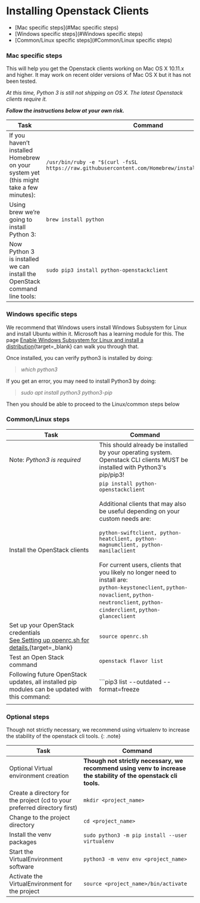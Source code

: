 # Installing Openstack Clients

* [Mac specific steps](#Mac specific steps)
* [Windows specific steps](#Windows specific steps)
* [Common/Linux specific steps](#Common/Linux specific steps)

### Mac specific steps

This will help you get the Openstack clients working on Mac OS X 10.11.x and higher. It may work on recent older versions of Mac OS X but it has not been tested.

*At this time, Python 3 is still not shipping on OS X. The latest Openstack clients require it.*

***Follow the instructions below at your own risk.***

Task 	| Command 	|
|---	|---	|
| If you haven’t installed Homebrew<br> on your system yet (this might take a few minutes):  | ```/usr/bin/ruby -e "$(curl -fsSL https://raw.githubusercontent.com/Homebrew/install/master/install)"```  |
| Using brew we’re going to install Python 3: | ```brew install python```|
| Now Python 3 is installed we can<br> install the OpenStack command line tools: | ```sudo pip3 install python-openstackclient``` |

### Windows specific steps

We recommend that Windows users install Windows Subsystem for Linux and install Ubuntu within it. Microsoft has a learning module for this. The page [Enable Windows Subsystem for Linux and install a distribution](https://docs.microsoft.com/en-us/learn/modules/get-started-with-windows-subsystem-for-linux/2-enable-and-install){target=_blank} can walk you through that.

Once installed, you can verify python3 is installed by doing:

> *which python3*

If you get an error, you may need to install Python3 by doing:

> *sudo apt install python3 python3-pip*

Then you should be able to proceed to the Linux/common steps below

### Common/Linux steps

| Task 	| Command 	|
|---	|---	|
| Note: *Python3 is required*	| This should already be installed by your operating system. <br>Openstack CLI clients MUST be installed with Python3's pip/pip3! |
| Install the OpenStack clients 	| ```pip install python-openstackclient```<br><br>Additional clients that may also be useful depending on your custom needs are:<br>&nbsp;<br>```python-swiftclient, python-heatclient, python-magnumclient, python-manilaclient```<br><br>For current users, clients that you likely no longer need to install are:<br>```python-keystoneclient```, ```python-novaclient```, ```python-neutronclient```, ```python-cinderclient```, ```python-glanceclient``` 	|
| Set up your OpenStack credentials<br>[See Setting up openrc.sh for details.](openrc.md){target=_blank} 	| ```source openrc.sh``` 	|
| Test an Open Stack command 	| ```openstack flavor list``` 	|
| Following future OpenStack updates, all installed pip modules can be updated with this command: 	| ```pip3 list --outdated --format=freeze | grep -v '^\-e' | cut -d = -f 1 | xargs -n1 pip3 install -U ``` 	|
|  	|  	|

### Optional steps

Though not strictly necessary, we recommend using virtualenv to increase the stability of the openstack cli tools.
{: .note}

| Task 	| Command 	|
|---	|---	|
| Optional Virtual environment creation 	| **Though not strictly necessary, we recommend using venv to increase the stability of the openstack cli tools.** 	|
| Create a directory for the project (cd to your preferred directory first) 	| ```mkdir <project_name>``` 	|
| Change to the project directory 	| ```cd <project_name>``` 	|
| Install the venv packages 	| ```sudo python3 -m pip install --user virtualenv``` 	|
| Start the VirtualEnvironment software  	| ```python3 -m venv env <project_name>``` 	|
| Activate the VirtualEnvironment for the project 	| ```source <project_name>/bin/activate``` 	|
